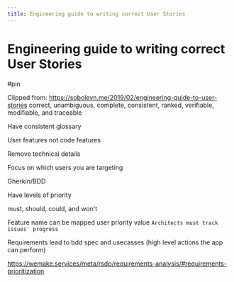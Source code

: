 ```yaml
---
title: Engineering guide to writing correct User Stories
---
```


# Engineering guide to writing correct User Stories

#pin

Clipped from: https://sobolevn.me/2019/02/engineering-guide-to-user-stories
correct, unambiguous, complete, consistent, ranked, verifiable, modifiable, and traceable 

Have consistent glossary 

User features not code features

Remove technical details

Focus on which users you are targeting

Gherkin/BDD

Have levels of priority 

must, should, could, and won't

Feature name can be mapped user priority value
`Architects must track issues' progress`

Requirements lead to bdd spec and usecasses (high level actions the app can perform)

https://wemake.services/meta/rsdp/requirements-analysis/#requirements-prioritization
